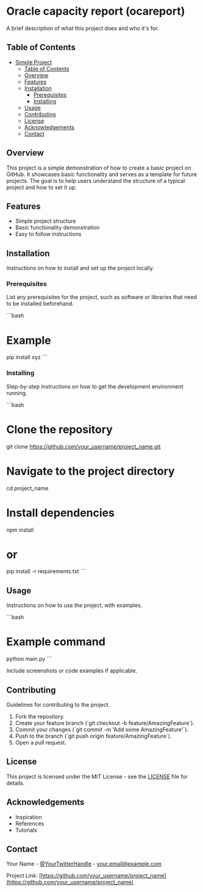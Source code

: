 
# Oracle capacity report (ocareport)

A brief description of what this project does and who it's for.

## Table of Contents

- [Simple Project](#simple-project)
  - [Table of Contents](#table-of-contents)
  - [Overview](#overview)
  - [Features](#features)
  - [Installation](#installation)
    - [Prerequisites](#prerequisites)
    - [Installing](#installing)
  - [Usage](#usage)
  - [Contributing](#contributing)
  - [License](#license)
  - [Acknowledgements](#acknowledgements)
  - [Contact](#contact)

## Overview

This project is a simple demonstration of how to create a basic project on GitHub. It showcases basic functionality and serves as a template for future projects. The goal is to help users understand the structure of a typical project and how to set it up.

## Features

- Simple project structure
- Basic functionality demonstration
- Easy to follow instructions

## Installation

Instructions on how to install and set up the project locally.

### Prerequisites

List any prerequisites for the project, such as software or libraries that need to be installed beforehand.

\`\`\`bash
# Example
pip install xyz
\`\`\`

### Installing

Step-by-step instructions on how to get the development environment running.

\`\`\`bash
# Clone the repository
git clone https://github.com/your_username/project_name.git

# Navigate to the project directory
cd project_name

# Install dependencies
npm install
# or
pip install -r requirements.txt
\`\`\`

## Usage

Instructions on how to use the project, with examples.

\`\`\`bash
# Example command
python main.py
\`\`\`

Include screenshots or code examples if applicable.

## Contributing

Guidelines for contributing to the project.

1. Fork the repository.
2. Create your feature branch (\`git checkout -b feature/AmazingFeature\`).
3. Commit your changes (\`git commit -m 'Add some AmazingFeature'\`).
4. Push to the branch (\`git push origin feature/AmazingFeature\`).
5. Open a pull request.

## License

This project is licensed under the MIT License - see the [LICENSE](LICENSE) file for details.

## Acknowledgements

- Inspiration
- References
- Tutorials

## Contact

Your Name - [@YourTwitterHandle](https://twitter.com/YourTwitterHandle) - your.email@example.com

Project Link: [https://github.com/your_username/project_name](https://github.com/your_username/project_name)
